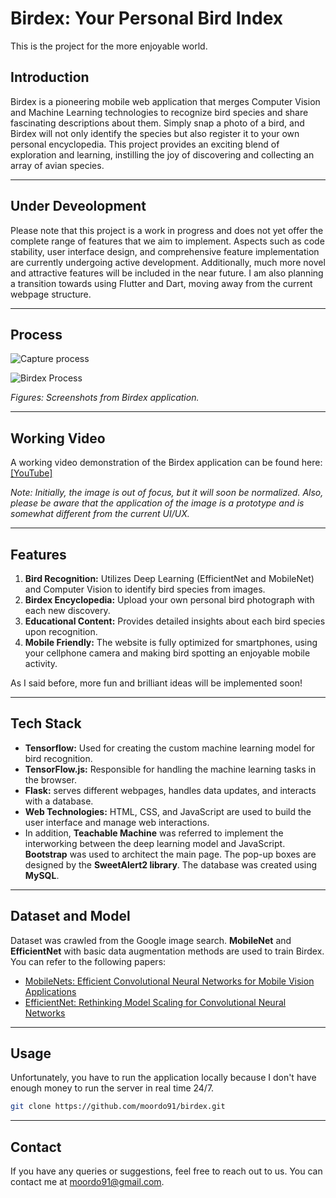 # Birdex: Your Personal Bird Index

This is the project for the more enjoyable world.

## Introduction

Birdex is a pioneering mobile web application that merges Computer Vision and Machine Learning technologies to recognize bird species and share fascinating descriptions about them. Simply snap a photo of a bird, and Birdex will not only identify the species but also register it to your own personal encyclopedia. This project provides an exciting blend of exploration and learning, instilling the joy of discovering and collecting an array of avian species.

---

## Under Deveolopment

Please note that this project is a work in progress and does not yet offer the complete range of features that we aim to implement. Aspects such as code stability, user interface design, and comprehensive feature implementation are currently undergoing active development. Additionally, much more novel and attractive features will be included in the near future. I am also planning a transition towards using Flutter and Dart, moving away from the current webpage structure. 

---

## Process

![Capture process](https://github.com/moordo91/birdex/assets/82254758/c7abf27b-45f6-46e8-8501-211558cd0f2b)

![Birdex Process](https://github.com/moordo91/birdex/assets/82254758/6e6a2244-38ce-4c12-8549-2b0af532337b)

*Figures: Screenshots from Birdex application.*

---

## Working Video

A working video demonstration of the Birdex application can be found here: [[YouTube]]([your-link-to-the-video](https://www.youtube.com/watch?v=V4dmQvzKQ8E))

*Note: Initially, the image is out of focus, but it will soon be normalized. Also, please be aware that the application of the image is a prototype and is somewhat different from the current UI/UX.*

---

## Features

1. **Bird Recognition:** Utilizes Deep Learning (EfficientNet and MobileNet) and Computer Vision to identify bird species from images.
2. **Birdex Encyclopedia:** Upload your own personal bird photograph with each new discovery.
3. **Educational Content:** Provides detailed insights about each bird species upon recognition.
4. **Mobile Friendly:** The website is fully optimized for smartphones, using your cellphone camera and making bird spotting an enjoyable mobile activity.

As I said before, more fun and brilliant ideas will be implemented soon!

---

## Tech Stack

* **Tensorflow:** Used for creating the custom machine learning model for bird recognition.
* **TensorFlow.js:** Responsible for handling the machine learning tasks in the browser.
* **Flask:** serves different webpages, handles data updates, and interacts with a database.
* **Web Technologies:** HTML, CSS, and JavaScript are used to build the user interface and manage web interactions.
* In addition, **Teachable Machine** was referred to implement the interworking between the deep learning model and JavaScript. **Bootstrap** was used to architect the main page. The pop-up boxes are designed by the **SweetAlert2 library**. The database was created using **MySQL**.

---

## Dataset and Model

Dataset was crawled from the Google image search.
**MobileNet** and **EfficientNet** with basic data augmentation methods are used to train Birdex. You can refer to the following papers:

- [MobileNets: Efficient Convolutional Neural Networks for Mobile Vision Applications](https://arxiv.org/abs/1704.04861)
- [EfficientNet: Rethinking Model Scaling for Convolutional Neural Networks](https://arxiv.org/abs/1905.11946)


---

## Usage

Unfortunately, you have to run the application locally because I don't have enough money to run the server in real time 24/7.

```bash
git clone https://github.com/moordo91/birdex.git
```

---

## Contact
If you have any queries or suggestions, feel free to reach out to us.
You can contact me at [moordo91@gmail.com](mailto:moordo91@gmail.com).
